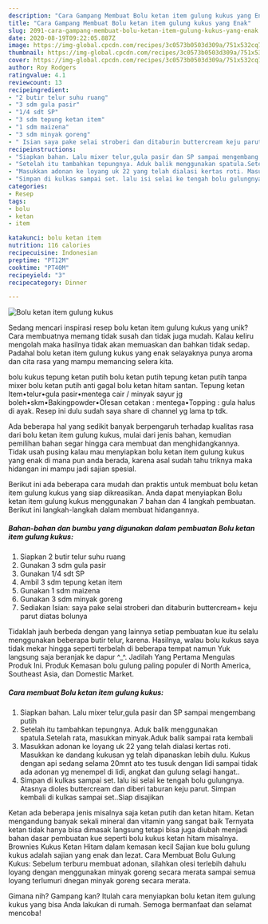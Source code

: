 ```yaml
---
description: "Cara Gampang Membuat Bolu ketan item gulung kukus yang Enak"
title: "Cara Gampang Membuat Bolu ketan item gulung kukus yang Enak"
slug: 2091-cara-gampang-membuat-bolu-ketan-item-gulung-kukus-yang-enak
date: 2020-08-19T09:22:05.887Z
image: https://img-global.cpcdn.com/recipes/3c0573b0503d309a/751x532cq70/bolu-ketan-item-gulung-kukus-foto-resep-utama.jpg
thumbnail: https://img-global.cpcdn.com/recipes/3c0573b0503d309a/751x532cq70/bolu-ketan-item-gulung-kukus-foto-resep-utama.jpg
cover: https://img-global.cpcdn.com/recipes/3c0573b0503d309a/751x532cq70/bolu-ketan-item-gulung-kukus-foto-resep-utama.jpg
author: Roy Rodgers
ratingvalue: 4.1
reviewcount: 13
recipeingredient:
- "2 butir telur suhu ruang"
- "3 sdm gula pasir"
- "1/4 sdt SP"
- "3 sdm tepung ketan item"
- "1 sdm maizena"
- "3 sdm minyak goreng"
- " Isian saya pake selai stroberi dan ditaburin buttercream keju parut diatas bolunya"
recipeinstructions:
- "Siapkan bahan. Lalu mixer telur,gula pasir dan SP sampai mengembang putih"
- "Setelah itu tambahkan tepungnya. Aduk balik menggunakan spatula.Setelah rata, masukkan minyak.Aduk balik sampai rata kembali"
- "Masukkan adonan ke loyang uk 22 yang telah dialasi kertas roti. Masukkan ke dandang kukusan yg telah dipanaskan lebih dulu. Kukus dengan api sedang selama 20mnt ato tes tusuk dengan lidi sampai tidak ada adonan yg menempel di lidi, angkat dan gulung selagi hangat.."
- "Simpan di kulkas sampai set. lalu isi selai ke tengah bolu gulungnya. Atasnya dioles buttercream dan diberi taburan keju parut. Simpan kembali di kulkas sampai set..Siap disajikan"
categories:
- Resep
tags:
- bolu
- ketan
- item

katakunci: bolu ketan item 
nutrition: 116 calories
recipecuisine: Indonesian
preptime: "PT12M"
cooktime: "PT40M"
recipeyield: "3"
recipecategory: Dinner

---
```



![Bolu ketan item gulung kukus](https://img-global.cpcdn.com/recipes/3c0573b0503d309a/751x532cq70/bolu-ketan-item-gulung-kukus-foto-resep-utama.jpg)

Sedang mencari inspirasi resep bolu ketan item gulung kukus yang unik? Cara membuatnya memang tidak susah dan tidak juga mudah. Kalau keliru mengolah maka hasilnya tidak akan memuaskan dan bahkan tidak sedap. Padahal bolu ketan item gulung kukus yang enak selayaknya punya aroma dan cita rasa yang mampu memancing selera kita.

bolu kukus tepung ketan putih bolu ketan putih tepung ketan putih tanpa mixer bolu ketan putih anti gagal bolu ketan hitam santan. Tepung ketan Item•telur•gula pasir•mentega cair / minyak sayur jg boleh•skm•Bakingpowder•Olesan cetakan : mentega•Topping : gula halus di ayak. Resep ini dulu sudah saya share di channel yg lama tp tdk.

Ada beberapa hal yang sedikit banyak berpengaruh terhadap kualitas rasa dari bolu ketan item gulung kukus, mulai dari jenis bahan, kemudian pemilihan bahan segar hingga cara membuat dan menghidangkannya. Tidak usah pusing kalau mau menyiapkan bolu ketan item gulung kukus yang enak di mana pun anda berada, karena asal sudah tahu triknya maka hidangan ini mampu jadi sajian spesial.


Berikut ini ada beberapa cara mudah dan praktis untuk membuat bolu ketan item gulung kukus yang siap dikreasikan. Anda dapat menyiapkan Bolu ketan item gulung kukus menggunakan 7 bahan dan 4 langkah pembuatan. Berikut ini langkah-langkah dalam membuat hidangannya.

<!--inarticleads1-->

##### Bahan-bahan dan bumbu yang digunakan dalam pembuatan Bolu ketan item gulung kukus:

1. Siapkan 2 butir telur suhu ruang
1. Gunakan 3 sdm gula pasir
1. Gunakan 1/4 sdt SP
1. Ambil 3 sdm tepung ketan item
1. Gunakan 1 sdm maizena
1. Gunakan 3 sdm minyak goreng
1. Sediakan  Isian: saya pake selai stroberi dan ditaburin buttercream+ keju parut diatas bolunya


Tidaklah jauh berbeda dengan yang lainnya setiap pembuatan kue itu selalu menggunakan beberapa butir telur, karena. Hasilnya, walau bolu kukus saya tidak mekar hingga seperti terbelah di beberapa tempat namun Yuk langsung saja beranjak ke dapur ^_^. Jadilah Yang Pertama Mengulas Produk Ini. Produk Kemasan bolu gulung paling populer di North America, Southeast Asia, dan Domestic Market. 

<!--inarticleads2-->

##### Cara membuat Bolu ketan item gulung kukus:

1. Siapkan bahan. Lalu mixer telur,gula pasir dan SP sampai mengembang putih
1. Setelah itu tambahkan tepungnya. Aduk balik menggunakan spatula.Setelah rata, masukkan minyak.Aduk balik sampai rata kembali
1. Masukkan adonan ke loyang uk 22 yang telah dialasi kertas roti. Masukkan ke dandang kukusan yg telah dipanaskan lebih dulu. Kukus dengan api sedang selama 20mnt ato tes tusuk dengan lidi sampai tidak ada adonan yg menempel di lidi, angkat dan gulung selagi hangat..
1. Simpan di kulkas sampai set. lalu isi selai ke tengah bolu gulungnya. Atasnya dioles buttercream dan diberi taburan keju parut. Simpan kembali di kulkas sampai set..Siap disajikan


Ketan ada beberapa jenis misalnya saja ketan putih dan ketan hitam. Ketan mengandung banyak sekali mineral dan vitamin yang sangat baik Ternyata ketan tidak hanya bisa dimasak langsung tetapi bisa juga diubah menjadi bahan dasar pembuatan kue seperti bolu kukus ketan hitam misalnya. Brownies Kukus Ketan Hitam dalam kemasan kecil Sajian kue bolu gulung kukus adalah sajian yang enak dan lezat. Cara Membuat Bolu Gulung Kukus: Sebelum terburu membuat adonan, silahkan olesi terlebih dahulu loyang dengan menggunakan minyak goreng secara merata sampai semua loyang terlumuri dnegan minyak goreng secara merata. 

Gimana nih? Gampang kan? Itulah cara menyiapkan bolu ketan item gulung kukus yang bisa Anda lakukan di rumah. Semoga bermanfaat dan selamat mencoba!

